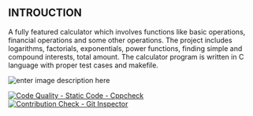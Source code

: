 ## INTROUCTION
   
   A fully featured calculator which involves functions like basic operations, financial operations and some other operations. The project includes  logarithms, factorials, exponentials, power functions, finding simple and compound interests, total amount. The calculator program is written in C language with proper test cases and makefile.
   
   ![enter image description here](https://images.ctfassets.net/mrop88jh71hl/7mZy0ZY7pNCJlDvdGY2bNb/4ca79adecc79a9f259bb4b79d1d1c71a/AdobeStock_297460390-min.jpeg?w=500&h=500&q=100)

[![Code Quality - Static Code - Cppcheck](https://github.com/28-shravya/stepin_project/actions/workflows/cppcheck.yml/badge.svg)](https://github.com/28-shravya/stepin_project/actions/workflows/cppcheck.yml)
[![Contribution Check - Git Inspector](https://github.com/28-shravya/stepin_project/actions/workflows/gitinspector.yml/badge.svg)](https://github.com/28-shravya/stepin_project/actions/workflows/gitinspector.yml)
